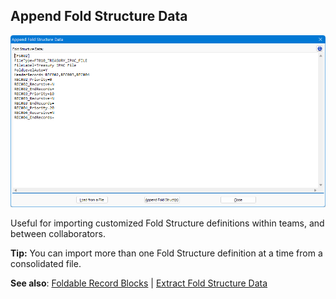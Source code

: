 ## Append Fold Structure Data

![FoldStructure_Extract](https://raw.githubusercontent.com/shriprem/FWDataViz/master/images/fold_struct_append.png)

Useful for importing customized Fold Structure definitions within teams, and between collaborators.

**Tip:** You can import more than one Fold Structure definition at a time from a consolidated file.

**See also**: [Foldable Record Blocks](https://github.com/shriprem/FWDataViz/blob/master/docs/foldable_record_blocks.md) | [Extract Fold Structure Data](https://github.com/shriprem/FWDataViz/blob/master/docs/fold_struct_extract_dialog.md)
